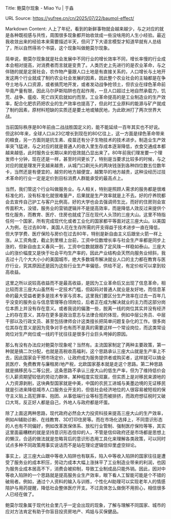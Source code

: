 Title: 鲍莫尔现象 - Miao Yu | 于淼

URL Source: https://yufree.cn/cn/2025/07/22/baumol-effect/

Markdown Content:
人上了年纪，看到的新鲜事物就会越来越少，与之对应的就是各种既视感与共性，周围很多现象都开始收敛成一些没啥用的人生小经验。最近我收敛出来的经验本来需要描述半天，但问了下大语言模型才知道早就有人总结了，所以自然得吊个书袋，这个现象叫做鲍莫尔现象。

简单说，鲍莫尔现象就是社会发展中不同行业的增长效率不同，增长率慢的行业成本会相对提高，对消费者而言就是变贵了。人类历史上先进行的是农业革命，与之伴随的就是定居社会，农作物产量跟人口土地是有直接关系的，人口增长与土地开发这两个行业就成了制约农业社会发展的因素，因此整个农业社会的主轴都是在争夺土地与人口资源，或者搞荒地开发，或者发动战争抢领土，但农业在绿色革命前毕竟产量有限，因此马尔萨斯陷阱也在起作用，一旦人口超过土地自然承载力，饥荒、战争、瘟疫、死亡四天启就如约而至。工业革命提高的是工业制造业的生产效率，配合化肥农药把农业的生产效率也提高了，但此时工业原料的能源与矿产就成了制约因素，原材料短缺的实质还是要土地或殖民地，为此欧洲打了两次世界大战。

当前国际秩序是80年前由二战战胜国定义的，能不能延续一百年其实也不好说。但这80年来，全球人口从23亿增长到现在的80亿往上，这一方面是绿色革命带来的粮食，另一方面则是抗生素、疫苗还有分子生物技术的技术进步。制造业生产效率突飞猛进，与之对应的就是普通人的收入里生存成本逐渐降低，衣食交通成本都越来越低，此时服务业长期以来的低效就凸显出来了。80年前我们理发要一个理发师十分钟，现在还是一样，甚至时间更长了，特别是当要求比较多的时候，与之对应的就是理发开支越来越贵，从城门口剃光头的两块钱涨到各种四位数五位数年卡，当然还是有便宜的，越穷的地方越便宜，越繁华的地方越贵，这种没经历过技术革命的行业一定是定价到目标消费人群能承受的最高点上。

当然，我们管这个行业叫做服务业。与人相关，特别是照顾人需求的服务都是很难标准化的，没有标准化就很难量产，后果就是生产效率就是上不去。好的疗养院都会去宣传自己护工与客户比例高，好的大学也会去强调师生比，而好的住房则会宣传面积大，没错，服务业的营销逻辑并不是提高效率，而是降低人效反过来提供个性化服务，而教育、医疗、住房也就成了压在现代人头顶的三座大山。这里不特指任何一个国家，所有完成现代化或者工业化的国家都平等面对这三座大山。以美国人为例，在过去80年，美国人花在生存所需的开支得益于技术进步一直在降低，但大学学费、医疗保险与房价在过去80年，特别是新自由主义后跟坐火箭一样上涨。从工资角度，截止到里根上台前，工资中位数增长率与社会生产率都是同步上涨的，但新自由主义春风一到，工资中位数就跟吞了定风珠一样稳如泰山。三座大山的涨价幅度又是快于社会平均生产率的，因此产业结构会天然向服务业倾斜，我去过十几个大大小小的美国城市，绝大多数城市解决就业人口的主力都在教育与医疗行业，究其原因还是因为这些行业生产率偏低，供给不足，有定价权可以拿到较高收益。

这里之所以说较高收益而不是最高收益，是因为工业革命后又出现了信息革命，相比较而言三座大山虽然有一定技术门槛，但起码对普通人就业是友好地，而信息革命的最大受益者更多是技术专家与资本。这里我们要区分生产效率在过去一百年几乎没变的服务业与信息管理等白领岗位，后者正在成为解决就业的主力而这部分岗位本质上并没有存在意义。或者我说的偏激一些，脱离一线的岗位其实并没有经济上的存在意义，其存在更多是政治意志与法律合规的体现，例如中层公务员、中层干部以及行政文员、甚至包括律师会计这类擅长把简单问题复杂化的工作。很多岗位其存在意义是因为竞争对手也有而不是真的需要这样一个常设岗位，而这类常设岗位对生产岗位或一线的干扰往往是很多行业巨头垮掉的原因。

那么有没有办法应对鲍莫尔现象呢？当然有。主流国家制定了两种主要政策，第一种就是搞二次分配，也就是高税收高福利，这个思路承认三座大山就是生产率上不去，因此国家会干预市场定价，让政府成为服务提供者或购买者，这样就可以搞全民医疗、免费教育与廉租房/地产税，北欧国家基本就是走这个思路。第二种思路就是搞移民与二等公民，这条思路不承认三座大山的低生产率，但为了维持低价会引入薪资期望较低的劳动力群体，某种程度实现双赢，但实质上是对移民来源地的人力资源剥削，这块典型国家就是中美，中国的农民工进城与美墨边境的无证移民就是引进来降低城市人口服务业开支的，但低社会经济地位的人很容易被短视的保守主义贴上高犯罪率、抱团、从事低端行业等标签而被排挤，而政府想征税时又破口大骂，反正好人都是自己，外地人与政府都是坏蛋。

除了上面这两种思路，现代政府必然会大力投资科技来提高三座大山的生产效率，例如AI辅助诊断、在线教育、3D打印住房等。而在市场化选择上，不同意识形态的人也有不同偏好，例如改革医保体系、放松行业管制、强制医疗保险等等，其实这里面最糟糕的就是坚持意识形态信仰的人，不管是信仰政府还是市场都是思想上的懒汉，合适的做法就是忽略背后的意识形态用工具化来理解各类政策，可以同时试点多种不同政策用事实说话而不是站在理论逻辑信仰里虚空辩论。

事实上，这三座大山跟中等收入陷阱也有联系，陷入中等收入陷阱的国家往往是遭受了服务业的成本积压，劳动力成本大幅上涨抹平了工业制造业带来的利润，也因为服务业成本居高不下，消费会被抑制，导致工业制成品只能外销。因此，因对中等收入陷阱的一个思路就是提高服务业生产效率，眼下看人工智能可能是个不错的破局者。例如，通过个人资料的输入与训练，个性化AI助理可以实现老年人的情感陪护与用药提醒，降低社会整体医疗开支。不过具体怎么做倒不用担心，相信很多人已经在做了。

鲍莫尔现象属于现代社会里几乎一定会出现的现象，了解与理解不同国家、城市的应对方法肯定有助于你盲目投资房地产、鸡娃与买保健品。
